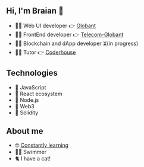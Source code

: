 ## Hi, I'm Braian 👋
- 👨‍💻 Web UI developer 👉 [Globant](https://www.globant.com/es)
- 👨‍💻 FrontEnd developer 👉 [Telecom-Globant](https://www.personal.com.ar/)
- 👨‍💻 Blockchain and dApp developer ⏳(in progress)
- 👨‍🏫 Tutor 👉 [Coderhouse](https://www.coderhouse.com/)

## Technologies
- 💛 JavaScript
- 💙 React ecosystem
- 💚 Node.js
- 🧡 Web3
- 🖤 Solidity

## About me
- 🤓 [Constantly learning](https://platzi.com/p/braianvaylet/)
- 🏊‍♂️ Swimmer
- 🐈 I have a cat!






